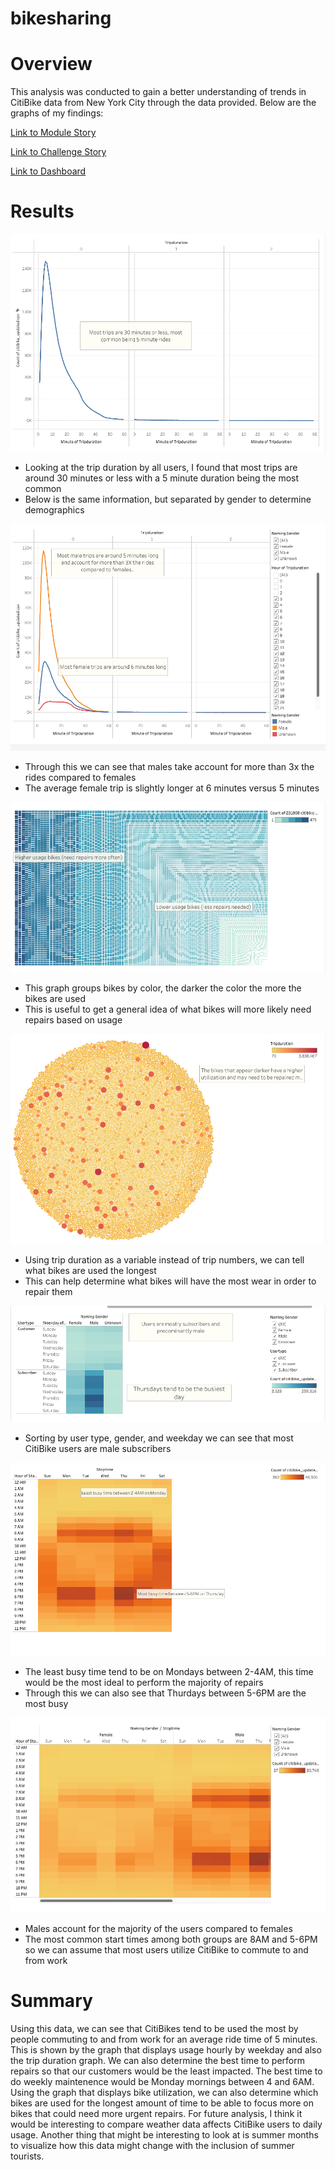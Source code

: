 # bikesharing
# Overview
  This analysis was conducted to gain a better understanding of trends in CitiBike data from New York City through the data provided. Below are the graphs of my findings:
  
[Link to Module Story](https://public.tableau.com/app/profile/jadon6466/viz/bikesharing_16535268681920/NYCStory?publish=yes)

[Link to Challenge Story](https://public.tableau.com/app/profile/jadon6466/viz/bikesharing_challenge_16535317547580/Story1)

[Link to Dashboard](https://public.tableau.com/app/profile/jadon6466/viz/bikesharing_dashboard/Dashboard1?publish=yes "Link to Dashboard")
  
# Results
  
![tripduration](https://github.com/JTGonzaga/bikesharing/blob/main/Analysis/user_checkout.png)
  
- Looking at the trip duration by all users, I found that most trips are around 30 minutes or less with a 5 minute duration being the most common
- Below is the same information, but separated by gender to determine demographics

![duration_gender](https://github.com/JTGonzaga/bikesharing/blob/main/Analysis/gender_checkout.png)

- Through this we can see that males take account for more than 3x the rides compared to females
- The average female trip is slightly longer at 6 minutes versus 5 minutes

![bike_repairs](https://github.com/JTGonzaga/bikesharing/blob/main/Analysis/bike_repairs.png)

- This graph groups bikes by color, the darker the color the more the bikes are used
- This is useful to get a general idea of what bikes will more likely need repairs based on usage

![bike_utilization](https://github.com/JTGonzaga/bikesharing/blob/main/Analysis/bike_utilization.png)

- Using trip duration as a variable instead of trip numbers, we can tell what bikes are used the longest
- This can help determine what bikes will have the most wear in order to repair them

![user_types](https://github.com/JTGonzaga/bikesharing/blob/main/Analysis/user_trips.png)

- Sorting by user type, gender, and weekday we can see that most CitiBike users are male subscribers

![trips_by_weekday](https://github.com/JTGonzaga/bikesharing/blob/main/Analysis/trips_by_weekday.png)

- The least busy time tend to be on Mondays between 2-4AM, this time would be the most ideal to perform the majority of repairs
- Through this we can also see that Thurdays between 5-6PM are the most busy

![trips by gender](https://github.com/JTGonzaga/bikesharing/blob/main/Analysis/trips_by_gender.png)

- Males account for the majority of the users compared to females
- The most common start times among both groups are 8AM and 5-6PM so we can assume that most users utilize CitiBike to commute to and from work

# Summary
  Using this data, we can see that CitiBikes tend to be used the most by people commuting to and from work for an average ride time of 5 minutes. This is shown by the graph that displays usage hourly by weekday and also the trip duration graph. We can also determine the best time to perform repairs so that our customers would be the least impacted. The best time to do weekly maintenence would be Monday mornings between 4 and 6AM. Using the graph that displays bike utilization, we can also determine which bikes are used for the longest amount of time to be able to focus more on bikes that could need more urgent repairs. 
  For future analysis, I think it would be interesting to compare weather data affects CitiBike users to daily usage. Another thing that might be interesting to look at is summer months to visualize how this data might change with the inclusion of summer tourists. 
